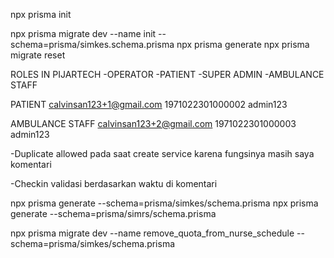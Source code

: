 npx prisma init

npx prisma migrate dev --name init --schema=prisma/simkes.schema.prisma
npx prisma generate
npx prisma migrate reset

ROLES IN PIJARTECH
-OPERATOR
-PATIENT
-SUPER ADMIN
-AMBULANCE STAFF

PATIENT
calvinsan123+1@gmail.com
1971022301000002
admin123

AMBULANCE STAFF
calvinsan123+2@gmail.com
1971022301000003
admin123

-Duplicate allowed pada saat create service karena fungsinya masih saya komentari

-Checkin validasi berdasarkan waktu di komentari

npx prisma generate --schema=prisma/simkes/schema.prisma
npx prisma generate --schema=prisma/simrs/schema.prisma

npx prisma migrate dev --name remove_quota_from_nurse_schedule --schema=prisma/simkes/schema.prisma
